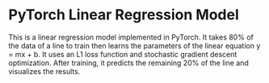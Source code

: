 # PyTorch Linear Regression Model
This is a linear regression model implemented in PyTorch. It takes 80% of the data of a line to train then learns the parameters of the linear equation y = mx + b. It uses an L1 loss function and stochastic gradient descent optimization. After training, it predicts the remaining 20% of the line and visualizes the results.
